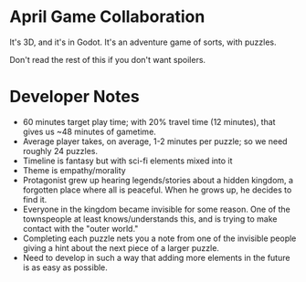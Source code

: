 # April Game Collaboration

It's 3D, and it's in Godot. It's an adventure game of sorts, with puzzles.

Don't read the rest of this if you don't want spoilers.

# Developer Notes

- 60 minutes target play time; with 20% travel time (12 minutes), that gives us ~48 minutes of gametime.
- Average player takes, on average, 1-2 minutes per puzzle; so we need roughly 24 puzzles.
- Timeline is fantasy but with sci-fi elements mixed into it
- Theme is empathy/morality
- Protagonist grew up hearing legends/stories about a hidden kingdom, a forgotten place where all is peaceful. When he grows up, he decides to find it.
- Everyone in the kingdom became invisible for some reason. One of the townspeople at least knows/understands this, and is trying to make contact with the "outer world."
- Completing each puzzle nets you a note from one of the invisible people giving a hint about the next piece of a larger puzzle.
- Need to develop in such a way that adding more elements in the future is as easy as possible.



